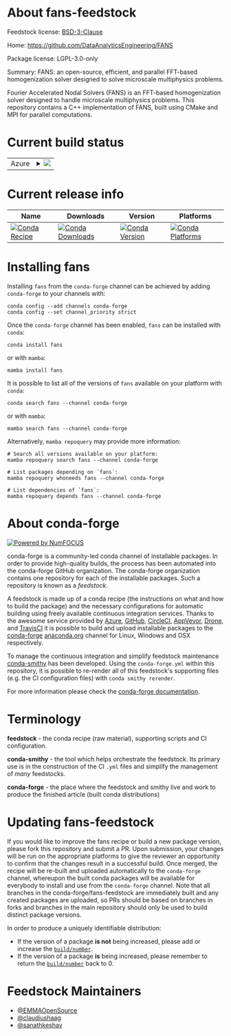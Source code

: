 About fans-feedstock
====================

Feedstock license: [BSD-3-Clause](https://github.com/conda-forge/fans-feedstock/blob/main/LICENSE.txt)

Home: https://github.com/DataAnalyticsEngineering/FANS

Package license: LGPL-3.0-only

Summary: FANS: an open-source, efficient, and parallel FFT-based homogenization solver designed to solve microscale multiphysics problems.

Fourier Accelerated Nodal Solvers (FANS) is an FFT-based homogenization solver designed to handle microscale multiphysics problems.
This repository contains a C++ implementation of FANS, built using CMake and MPI for parallel computations.

Current build status
====================


<table>
    
  <tr>
    <td>Azure</td>
    <td>
      <details>
        <summary>
          <a href="https://dev.azure.com/conda-forge/feedstock-builds/_build/latest?definitionId=24348&branchName=main">
            <img src="https://dev.azure.com/conda-forge/feedstock-builds/_apis/build/status/fans-feedstock?branchName=main">
          </a>
        </summary>
        <table>
          <thead><tr><th>Variant</th><th>Status</th></tr></thead>
          <tbody><tr>
              <td>linux_64</td>
              <td>
                <a href="https://dev.azure.com/conda-forge/feedstock-builds/_build/latest?definitionId=24348&branchName=main">
                  <img src="https://dev.azure.com/conda-forge/feedstock-builds/_apis/build/status/fans-feedstock?branchName=main&jobName=linux&configuration=linux%20linux_64_" alt="variant">
                </a>
              </td>
            </tr>
          </tbody>
        </table>
      </details>
    </td>
  </tr>
</table>

Current release info
====================

| Name | Downloads | Version | Platforms |
| --- | --- | --- | --- |
| [![Conda Recipe](https://img.shields.io/badge/recipe-fans-green.svg)](https://anaconda.org/conda-forge/fans) | [![Conda Downloads](https://img.shields.io/conda/dn/conda-forge/fans.svg)](https://anaconda.org/conda-forge/fans) | [![Conda Version](https://img.shields.io/conda/vn/conda-forge/fans.svg)](https://anaconda.org/conda-forge/fans) | [![Conda Platforms](https://img.shields.io/conda/pn/conda-forge/fans.svg)](https://anaconda.org/conda-forge/fans) |

Installing fans
===============

Installing `fans` from the `conda-forge` channel can be achieved by adding `conda-forge` to your channels with:

```
conda config --add channels conda-forge
conda config --set channel_priority strict
```

Once the `conda-forge` channel has been enabled, `fans` can be installed with `conda`:

```
conda install fans
```

or with `mamba`:

```
mamba install fans
```

It is possible to list all of the versions of `fans` available on your platform with `conda`:

```
conda search fans --channel conda-forge
```

or with `mamba`:

```
mamba search fans --channel conda-forge
```

Alternatively, `mamba repoquery` may provide more information:

```
# Search all versions available on your platform:
mamba repoquery search fans --channel conda-forge

# List packages depending on `fans`:
mamba repoquery whoneeds fans --channel conda-forge

# List dependencies of `fans`:
mamba repoquery depends fans --channel conda-forge
```


About conda-forge
=================

[![Powered by
NumFOCUS](https://img.shields.io/badge/powered%20by-NumFOCUS-orange.svg?style=flat&colorA=E1523D&colorB=007D8A)](https://numfocus.org)

conda-forge is a community-led conda channel of installable packages.
In order to provide high-quality builds, the process has been automated into the
conda-forge GitHub organization. The conda-forge organization contains one repository
for each of the installable packages. Such a repository is known as a *feedstock*.

A feedstock is made up of a conda recipe (the instructions on what and how to build
the package) and the necessary configurations for automatic building using freely
available continuous integration services. Thanks to the awesome service provided by
[Azure](https://azure.microsoft.com/en-us/services/devops/), [GitHub](https://github.com/),
[CircleCI](https://circleci.com/), [AppVeyor](https://www.appveyor.com/),
[Drone](https://cloud.drone.io/welcome), and [TravisCI](https://travis-ci.com/)
it is possible to build and upload installable packages to the
[conda-forge](https://anaconda.org/conda-forge) [anaconda.org](https://anaconda.org/)
channel for Linux, Windows and OSX respectively.

To manage the continuous integration and simplify feedstock maintenance
[conda-smithy](https://github.com/conda-forge/conda-smithy) has been developed.
Using the ``conda-forge.yml`` within this repository, it is possible to re-render all of
this feedstock's supporting files (e.g. the CI configuration files) with ``conda smithy rerender``.

For more information please check the [conda-forge documentation](https://conda-forge.org/docs/).

Terminology
===========

**feedstock** - the conda recipe (raw material), supporting scripts and CI configuration.

**conda-smithy** - the tool which helps orchestrate the feedstock.
                   Its primary use is in the construction of the CI ``.yml`` files
                   and simplify the management of *many* feedstocks.

**conda-forge** - the place where the feedstock and smithy live and work to
                  produce the finished article (built conda distributions)


Updating fans-feedstock
=======================

If you would like to improve the fans recipe or build a new
package version, please fork this repository and submit a PR. Upon submission,
your changes will be run on the appropriate platforms to give the reviewer an
opportunity to confirm that the changes result in a successful build. Once
merged, the recipe will be re-built and uploaded automatically to the
`conda-forge` channel, whereupon the built conda packages will be available for
everybody to install and use from the `conda-forge` channel.
Note that all branches in the conda-forge/fans-feedstock are
immediately built and any created packages are uploaded, so PRs should be based
on branches in forks and branches in the main repository should only be used to
build distinct package versions.

In order to produce a uniquely identifiable distribution:
 * If the version of a package **is not** being increased, please add or increase
   the [``build/number``](https://docs.conda.io/projects/conda-build/en/latest/resources/define-metadata.html#build-number-and-string).
 * If the version of a package **is** being increased, please remember to return
   the [``build/number``](https://docs.conda.io/projects/conda-build/en/latest/resources/define-metadata.html#build-number-and-string)
   back to 0.

Feedstock Maintainers
=====================

* [@EMMAOpenSource](https://github.com/EMMAOpenSource/)
* [@claudiushaag](https://github.com/claudiushaag/)
* [@sanathkeshav](https://github.com/sanathkeshav/)

